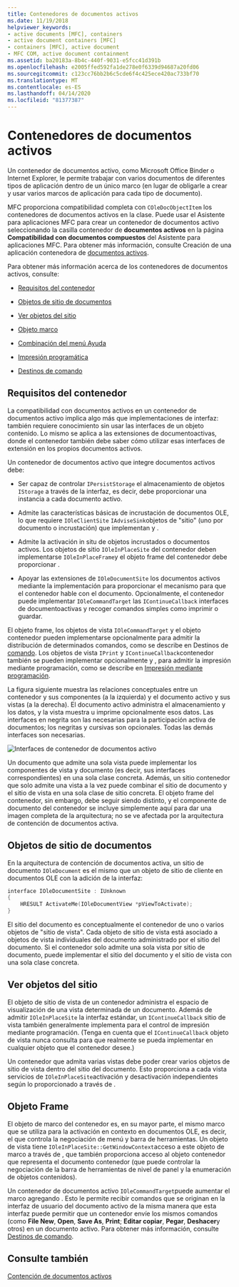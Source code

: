 ```yaml
---
title: Contenedores de documentos activos
ms.date: 11/19/2018
helpviewer_keywords:
- active documents [MFC], containers
- active document containers [MFC]
- containers [MFC], active document
- MFC COM, active document containment
ms.assetid: ba20183a-8b4c-440f-9031-e5fcc41d391b
ms.openlocfilehash: e2005ffed592fa1de278e0f6339d94687a20fd06
ms.sourcegitcommit: c123cc76bb2b6c5cde6f4c425ece420ac733bf70
ms.translationtype: MT
ms.contentlocale: es-ES
ms.lasthandoff: 04/14/2020
ms.locfileid: "81377387"
---
```

# <a name="active-document-containers"></a>Contenedores de documentos activos

Un contenedor de documentos activo, como Microsoft Office Binder o Internet Explorer, le permite trabajar con varios documentos de diferentes tipos de aplicación dentro de un único marco (en lugar de obligarle a crear y usar varios marcos de aplicación para cada tipo de documento).

MFC proporciona compatibilidad completa con `COleDocObjectItem` los contenedores de documentos activos en la clase. Puede usar el Asistente para aplicaciones MFC para crear un contenedor de documentos activo seleccionando la casilla contenedor de **documentos activos** en la página **Compatibilidad con documentos compuestos** del Asistente para aplicaciones MFC. Para obtener más información, consulte Creación de una aplicación contenedora de [documentos activos](../mfc/creating-an-active-document-container-application.md).

Para obtener más información acerca de los contenedores de documentos activos, consulte:

- [Requisitos del contenedor](#container_requirements)

- [Objetos de sitio de documentos](#document_site_objects)

- [Ver objetos del sitio](#view_site_objects)

- [Objeto marco](#frame_object)

- [Combinación del menú Ayuda](../mfc/help-menu-merging.md)

- [Impresión programática](../mfc/programmatic-printing.md)

- [Destinos de comando](../mfc/message-handling-and-command-targets.md)

## <a name="container-requirements"></a><a name="container_requirements"></a>Requisitos del contenedor

La compatibilidad con documentos activos en un contenedor de documentos activo implica algo más que implementaciones de interfaz: también requiere conocimiento sin usar las interfaces de un objeto contenido. Lo mismo se aplica a las extensiones de documentoactivas, donde el contenedor también debe saber cómo utilizar esas interfaces de extensión en los propios documentos activos.

Un contenedor de documentos activo que integre documentos activos debe:

- Ser capaz de controlar `IPersistStorage` el almacenamiento de objetos `IStorage` a través de la interfaz, es decir, debe proporcionar una instancia a cada documento activo.

- Admite las características básicas de incrustación de documentos OLE, lo que requiere `IOleClientSite` `IAdviseSink`objetos de "sitio" (uno por documento o incrustación) que implementan y .

- Admite la activación in situ de objetos incrustados o documentos activos. Los objetos de sitio `IOleInPlaceSite` del contenedor deben implementarse `IOleInPlaceFrame`y el objeto frame del contenedor debe proporcionar .

- Apoyar las extensiones de `IOleDocumentSite` los documentos activos mediante la implementación para proporcionar el mecanismo para que el contenedor hable con el documento. Opcionalmente, el contenedor puede implementar `IOleCommandTarget` las `IContinueCallback` interfaces de documentoactivas y recoger comandos simples como imprimir o guardar.

El objeto frame, los objetos de vista `IOleCommandTarget` y el objeto contenedor pueden implementarse opcionalmente para admitir la distribución de determinados comandos, como se describe en Destinos de [comando](../mfc/message-handling-and-command-targets.md). Los objetos de vista `IPrint` y `IContinueCallback`contenedor también se pueden implementar opcionalmente y , para admitir la impresión mediante programación, como se describe en [Impresión mediante programación](../mfc/programmatic-printing.md).

La figura siguiente muestra las relaciones conceptuales entre un contenedor y sus componentes (a la izquierda) y el documento activo y sus vistas (a la derecha). El documento activo administra el almacenamiento y los datos, y la vista muestra u imprime opcionalmente esos datos. Las interfaces en negrita son las necesarias para la participación activa de documentos; los negritas y cursivas son opcionales. Todas las demás interfaces son necesarias.

![Interfaces de contenedor de documentos activo](../mfc/media/vc37gj1.gif "Interfaces de contenedor de documentos activo")

Un documento que admite una sola vista puede implementar los componentes de vista y documento (es decir, sus interfaces correspondientes) en una sola clase concreta. Además, un sitio contenedor que solo admite una vista a la vez puede combinar el sitio de documento y el sitio de vista en una sola clase de sitio concreta. El objeto frame del contenedor, sin embargo, debe seguir siendo distinto, y el componente de documento del contenedor se incluye simplemente aquí para dar una imagen completa de la arquitectura; no se ve afectada por la arquitectura de contención de documentos activa.

## <a name="document-site-objects"></a><a name="document_site_objects"></a>Objetos de sitio de documentos

En la arquitectura de contención de documentos activa, un sitio de documento `IOleDocument` es el mismo que un objeto de sitio de cliente en documentos OLE con la adición de la interfaz:

```cpp
interface IOleDocumentSite : IUnknown
{
    HRESULT ActivateMe(IOleDocumentView *pViewToActivate);
}
```

El sitio del documento es conceptualmente el contenedor de uno o varios objetos de "sitio de vista". Cada objeto de sitio de vista está asociado a objetos de vista individuales del documento administrado por el sitio del documento. Si el contenedor solo admite una sola vista por sitio de documento, puede implementar el sitio del documento y el sitio de vista con una sola clase concreta.

## <a name="view-site-objects"></a><a name="view_site_objects"></a>Ver objetos del sitio

El objeto de sitio de vista de un contenedor administra el espacio de visualización de una vista determinada de un documento. Además de admitir `IOleInPlaceSite` la interfaz estándar, un `IContinueCallback` sitio de vista también generalmente implementa para el control de impresión mediante programación. (Tenga en cuenta que el `IContinueCallback` objeto de vista nunca consulta para que realmente se pueda implementar en cualquier objeto que el contenedor desee.)

Un contenedor que admita varias vistas debe poder crear varios objetos de sitio de vista dentro del sitio del documento. Esto proporciona a cada vista servicios de `IOleInPlaceSite`activación y desactivación independientes según lo proporcionado a través de .

## <a name="frame-object"></a><a name="frame_object"></a>Objeto Frame

El objeto de marco del contenedor es, en su mayor parte, el mismo marco que se utiliza para la activación en contexto en documentos OLE, es decir, el que controla la negociación de menú y barra de herramientas. Un objeto de vista tiene `IOleInPlaceSite::GetWindowContext`acceso a este objeto de marco a través de , que también proporciona acceso al objeto contenedor que representa el documento contenedor (que puede controlar la negociación de la barra de herramientas de nivel de panel y la enumeración de objetos contenidos).

Un contenedor de documentos activo `IOleCommandTarget`puede aumentar el marco agregando . Esto le permite recibir comandos que se originan en la interfaz de usuario del documento activo de la misma manera que esta interfaz puede permitir que un contenedor envíe los mismos comandos (como **File New**, **Open**, **Save As**, **Print**; **Editar copiar**, **Pegar**, **Deshacer**y otros) en un documento activo. Para obtener más información, consulte [Destinos de comando](../mfc/message-handling-and-command-targets.md).

## <a name="see-also"></a>Consulte también

[Contención de documentos activos](../mfc/active-document-containment.md)
